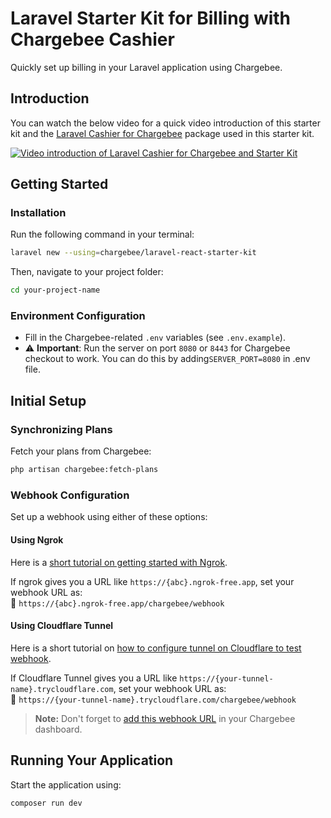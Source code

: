 # Laravel Starter Kit for Billing with Chargebee Cashier

Quickly set up billing in your Laravel application using Chargebee.

## Introduction

You can watch the below video for a quick video introduction of this starter kit and the [Laravel Cashier for Chargebee](https://github.com/chargebee/cashier-chargebee) package used in this starter kit.

[![Video introduction of Laravel Cashier for Chargebee and Starter Kit](https://img.youtube.com/vi/jBl8XagjG1w/0.jpg)](https://www.youtube.com/watch?v=jBl8XagjG1w)


## Getting Started

### Installation

Run the following command in your terminal:

```sh
laravel new --using=chargebee/laravel-react-starter-kit
```

Then, navigate to your project folder:

```sh
cd your-project-name
```

### Environment Configuration

- Fill in the Chargebee-related `.env` variables (see `.env.example`).
- ⚠️ **Important**: Run the server on port `8080` or `8443` for Chargebee checkout to work. You can do this by adding`SERVER_PORT=8080` in .env file.

## Initial Setup

### Synchronizing Plans

Fetch your plans from Chargebee:

```sh
php artisan chargebee:fetch-plans
```

### Webhook Configuration

Set up a webhook using either of these options:

#### Using Ngrok

Here is a [short tutorial on getting started with Ngrok](https://ngrok.com/docs/getting-started/). 

If ngrok gives you a URL like `https://{abc}.ngrok-free.app`, set your webhook URL as:  
🔗 `https://{abc}.ngrok-free.app/chargebee/webhook`

#### Using Cloudflare Tunnel

Here is a short tutorial on [how to configure tunnel on Cloudflare to test webhook](https://medium.com/@agmmnn/test-your-webhooks-with-cloudflare-tunnel-quickly-5875f74024b4). 

If Cloudflare Tunnel gives you a URL like `https://{your-tunnel-name}.trycloudflare.com`, set your webhook URL as:  
🔗 `https://{your-tunnel-name}.trycloudflare.com/chargebee/webhook`

> **Note:** Don't forget to [add this webhook URL](https://www.chargebee.com/docs/2.0/webhook_settings.html) in your Chargebee dashboard.

## Running Your Application

Start the application using:

```sh
composer run dev 
```
